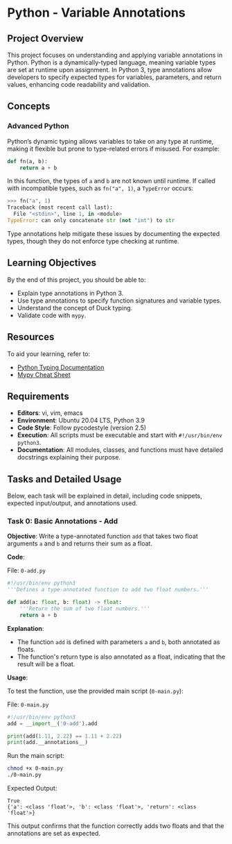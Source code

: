 # Python - Variable Annotations

## Project Overview

This project focuses on understanding and applying variable annotations in Python. Python is a dynamically-typed language, meaning variable types are set at runtime upon assignment. In Python 3, type annotations allow developers to specify expected types for variables, parameters, and return values, enhancing code readability and validation.

## Concepts

### Advanced Python

Python’s dynamic typing allows variables to take on any type at runtime, making it flexible but prone to type-related errors if misused. For example:

```python
def fn(a, b):
    return a + b
```

In this function, the types of `a` and `b` are not known until runtime. If called with incompatible types, such as `fn("a", 1)`, a `TypeError` occurs:

```python
>>> fn("a", 1)
Traceback (most recent call last):
  File "<stdin>", line 1, in <module>
TypeError: can only concatenate str (not "int") to str
```

Type annotations help mitigate these issues by documenting the expected types, though they do not enforce type checking at runtime.

## Learning Objectives

By the end of this project, you should be able to:

- Explain type annotations in Python 3.
- Use type annotations to specify function signatures and variable types.
- Understand the concept of Duck typing.
- Validate code with `mypy`.

## Resources

To aid your learning, refer to:

- [Python Typing Documentation](https://docs.python.org/3/library/typing.html)
- [Mypy Cheat Sheet](https://mypy.readthedocs.io/en/latest/cheat_sheet_py3.html)

## Requirements

- **Editors**: vi, vim, emacs
- **Environment**: Ubuntu 20.04 LTS, Python 3.9
- **Code Style**: Follow pycodestyle (version 2.5)
- **Execution**: All scripts must be executable and start with `#!/usr/bin/env python3`.
- **Documentation**: All modules, classes, and functions must have detailed docstrings explaining their purpose.

## Tasks and Detailed Usage

Below, each task will be explained in detail, including code snippets, expected input/output, and annotations used.


### Task 0: Basic Annotations - Add

**Objective**: Write a type-annotated function `add` that takes two float arguments `a` and `b` and returns their sum as a float.

**Code**:

File: `0-add.py`

```python
#!/usr/bin/env python3
'''Defines a type-annotated function to add two float numbers.'''

def add(a: float, b: float) -> float:
    '''Return the sum of two float numbers.'''
    return a + b

```

**Explanation**:
- The function `add` is defined with parameters `a` and `b`, both annotated as floats.
- The function's return type is also annotated as a float, indicating that the result will be a float.

**Usage**:

To test the function, use the provided main script (`0-main.py`):

File: `0-main.py`

```python
#!/usr/bin/env python3
add = __import__('0-add').add

print(add(1.11, 2.22) == 1.11 + 2.22)
print(add.__annotations__)
```

Run the main script:

```bash
chmod +x 0-main.py
./0-main.py
```

Expected Output:

```
True
{'a': <class 'float'>, 'b': <class 'float'>, 'return': <class 'float'>}
```

This output confirms that the function correctly adds two floats and that the annotations are set as expected.


